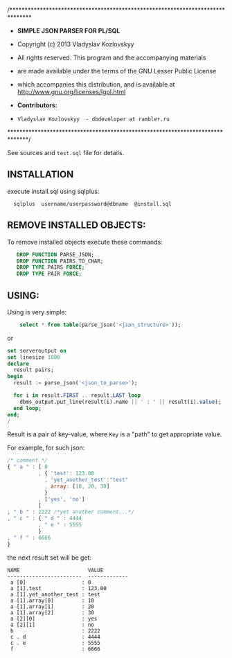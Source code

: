 /*******************************************************************************
 * **SIMPLE JSON PARSER FOR PL/SQL**
 
 * Copyright (c) 2013 Vladyslav Kozlovskyy
 * All rights reserved. This program and the accompanying materials
 * are made available under the terms of the GNU Lesser Public License
 * which accompanies this distribution, and is available at http://www.gnu.org/licenses/lgpl.html
  
 * **Contributors:**
 *     Vladyslav Kozlovskyy  - dbdeveloper at rambler.ru
 
******************************************************************************/

See sources and `test.sql` file for details.

## INSTALLATION
  execute install.sql using sqlplus:
```shell
  sqlplus  username/userpassword@dbname  @install.sql
```

## REMOVE INSTALLED OBJECTS:
   To remove installed objects execute these commands:
```sql
   DROP FUNCTION PARSE_JSON;
   DROP FUNCTION PAIRS_TO_CHAR;
   DROP TYPE PAIRS FORCE;
   DROP TYPE PAIR FORCE;
```

## USING:
   Using is very simple:

```sql
    select * from table(parse_json('<json_structure>'));
```

or

```sql
set serveroutput on
set linesize 1000
declare
  result pairs;
begin
  result := parse_json('<json_to_parse>');

  for i in result.FIRST .. result.LAST loop
    dbms_output.put_line(result(i).name || ' : ' || result(i).value);
  end loop;
end;
/
```

Result is a pair of key-value, where `Key` is a "path" to get appropriate value.

For example, for such json:

```js
/* comment */
{ " a " : [ 0
          , { 'test': 123.00
            , 'yet_another_test':"test"
            , array: [10, 20, 30]
            }
          , ['yes', 'no']
          ]
, " b " : 2222 /*yet another comment...*/
, " c " : { " d " : 4444
          , " e " : 5555
          }
, " f " : 6666
}
```

the next result set will be get:

```
NAME                      VALUE
------------------------  -------------
 a [0]                  : 0
 a [1].test             : 123.00
 a [1].yet_another_test : test
 a [1].array[0]         : 10
 a [1].array[1]         : 20
 a [1].array[2]         : 30
 a [2][0]               : yes
 a [2][1]               : no
 b                      : 2222
 c . d                  : 4444
 c . e                  : 5555
 f                      : 6666
```


